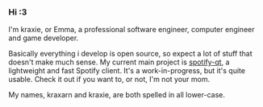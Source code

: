 ### Hi :3

I'm kraxie, or Emma, a professional software engineer, computer engineer and game developer.

Basically everything i develop is open source, so expect a lot of stuff that doesn't make much sense. My current main project is [spotify-qt](https://github.com/kraxarn/spotify-qt), a lightweight and fast Spotify client. It's a work-in-progress, but it's quite usable. Check it out if you want to, or not, I'm not your mom.

My names, kraxarn and kraxie, are both spelled in all lower-case.
